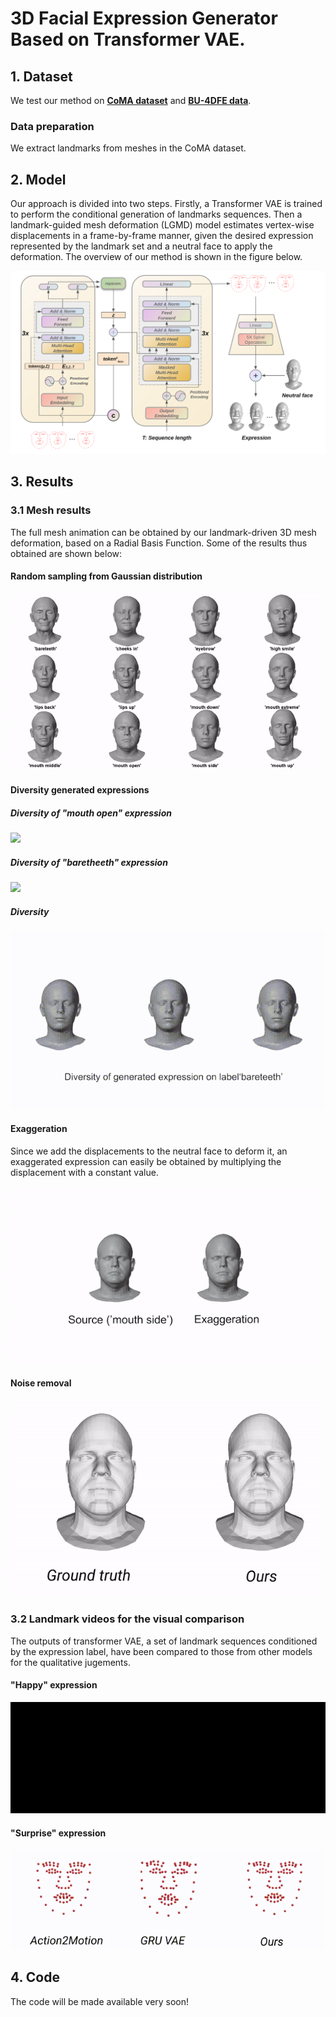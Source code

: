 # 3D Facial Expression Generator Based on Transformer VAE.

## 1. Dataset

We test our method on [**CoMA dataset**](https://coma.is.tue.mpg.de/) and [**BU-4DFE data**](http://www.cs.binghamton.edu/~lijun/Research/3DFE/3DFE_Analysis.html).

### Data preparation
We extract landmarks from meshes in the CoMA dataset.


## 2. Model
Our approach is divided into two steps. Firstly, a Transformer VAE is trained to perform the conditional generation of landmarks sequences. Then a landmark-guided mesh deformation (LGMD) model estimates vertex-wise displacements in a frame-by-frame manner, given the desired expression represented by the landmark set and a neutral face to apply the deformation. The overview of our method is shown in the figure below.

<img  src="Results/model1.png"  />
                                       


## 3. Results

### 3.1 Mesh results
The full mesh animation can be obtained by our landmark-driven 3D mesh deformation, based on a Radial Basis Function. Some of the results thus obtained are shown below: <br>
  
#### Random sampling from Gaussian distribution

 <img  src="Results/gif/random_generation.gif"  /> 
 
#### Diversity generated expressions

##### Diversity of "mouth open" expression
 <img  src="Results/diversity_mouth_open.jpg"  />  
 
##### Diversity of "baretheeth" expression
 <img  src="Results/diversity_bareteeth.jpg"  />  

##### Diversity 
 <img  src="Results/gif/div_bareteeth.gif"  /> 
 

 
#### Exaggeration
 Since we add the displacements to the neutral face to deform it, an exaggerated expression can easily be obtained by multiplying the displacement with a constant value.
 
  <img  src="Results/gif/exaggeration.gif"  /> 
  
  
    
  #### Noise removal
  
   <img  src="Results/gif/noise_removal.gif"  /> 
   

### 3.2 Landmark videos for the visual comparison
The outputs of transformer VAE, a set of landmark sequences conditioned by the expression label, have been compared to those from other models for the qualitative jugements. <br> 


#### "Happy" expression

 <img  src="Results/gif/happy.gif"  />  
 
 
 #### "Surprise" expression

 <img  src="Results/gif/surprise.gif"  />  
 
    

## 4. Code
The code will be made available very soon!
